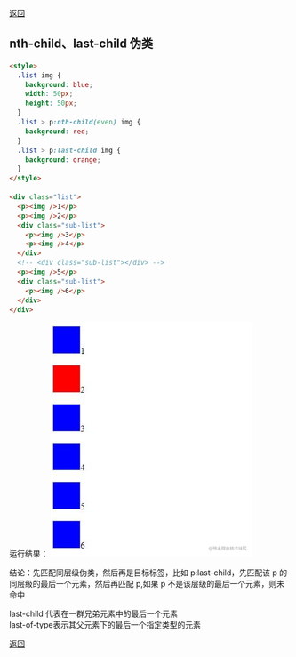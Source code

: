 [返回](./css.md)

## nth-child、last-child 伪类

```html
<style>
  .list img {
    background: blue;
    width: 50px;
    height: 50px;
  }
  .list > p:nth-child(even) img {
    background: red;
  }
  .list > p:last-child img {
    background: orange;
  }
</style>

<div class="list">
  <p><img />1</p>
  <p><img />2</p>
  <div class="sub-list">
    <p><img />3</p>
    <p><img />4</p>
  </div>
  <!-- <div class="sub-list"></div> -->
  <p><img />5</p>
  <div class="sub-list">
    <p><img />6</p>
  </div>
</div>
```

运行结果：
![image.png](./images/child-test001.png)

结论：先匹配同层级伪类，然后再是目标标签，比如 p:last-child，先匹配该 p 的同层级的最后一个元素，然后再匹配 p,如果 p 不是该层级的最后一个元素，则未命中

last-child 代表在一群兄弟元素中的最后一个元素\
last-of-type表示其父元素下的最后一个指定类型的元素

[返回](./css.md)